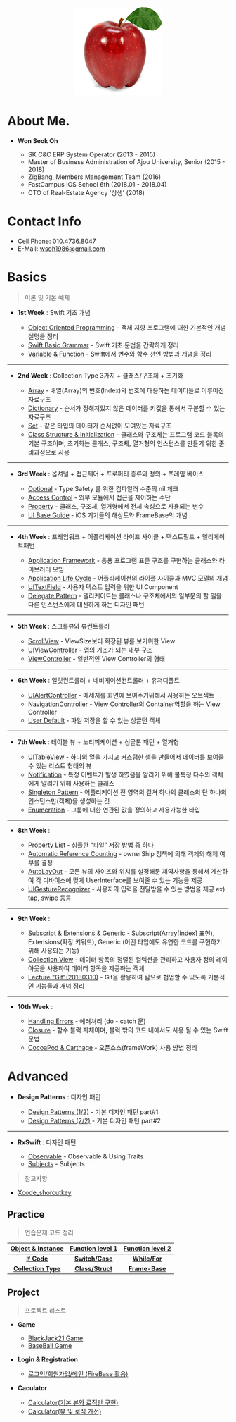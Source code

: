 <p align="center"><img width="200" height="200" src="/Img/apple.png"></p>

# About Me. 

* **Won Seok Oh**

   * SK C&C ERP System Operator (2013 - 2015)
   * Master of Business Administration of Ajou University, Senior (2015 - 2018)
   * ZigBang, Members Management Team (2016)
   * FastCampus IOS School 6th (2018.01 - 2018.04)  
   * CTO of Real-Estate Agency '상생' (2018)
   
# Contact Info

* Cell Phone: 010.4736.8047
* E-Mail: wsoh1986@gmail.com

# Basics
> 이론 및 기본 예제

* **1st Week** : Swift 기초 개념

   * [Object Oriented Programming] - 객체 지향 프로그램에 대한 기본적인 개념 설명을 정리
   * [Swift Basic Grammar] - Swift 기초 문법을 간략하게 정리
   * [Variable & Function] - Swift에서 변수와 함수 선언 방법과 개념을 정리

--- 

* **2nd Week** : Collection Type 3가지 + 클래스/구조체 + 초기화

  * [Array] - 배열(Array)의 번호(Index)와 번호에 대응하는 데이터들로 이루어진 자료구조 
  * [Dictionary] - 순서가 정해져있지 않은 데이터를 키값을 통해서 구분할 수 있는 자료구조
  * [Set] - 같은 타입의 데이터가 순서없이 모여있는 자료구조
  * [Class Structure & Initialization] - 클래스와 구조체는 프로그램 코드 블록의 기본 구조이며, 초기화는 클래스, 구조체, 열거형의 인스턴스를 만들기 위한 준비과정으로 사용 

---

* **3rd Week** : 옵셔널 + 접근제어 + 프로퍼티 종류와 정의 + 프레임 베이스
 
  * [Optional] - Type Safety 를 위한 컴파일러 수준의 nil 체크 
  * [Access Control] - 외부 모듈에서 접근을 제어하는 수단
  * [Property] - 클래스, 구조체, 열거형에서 전체 속성으로 사용되는 변수
  * [UI Base Guide] - iOS 기기들의 해상도와 FrameBase의 개념 

---

* **4th Week** : 프레임워크 + 어플리케이션 라이프 사이클 + 텍스트필드 + 델리게이트패턴

  * [Application Framework] - 응용 프로그램 표준 구조를 구현하는 클래스와 라이브러리 모임
  * [Application Life Cycle] - 어플리케이션의 라이플 사이클과 MVC 모델의 개념
  * [UITextField] - 사용자 텍스트 입력을 위한 UI Component
  * [Delegate Pattern] - 델리케이트는 클래스나 구조체에서의 일부분의 할 일을 다른 인스턴스에게 대신하게 하는 디자인 패턴

---

* **5th Week** : 스크롤뷰와 뷰컨트롤러

  * [ScrollView] - ViewSize보다 확장된 뷰를 보기위한 View
  * [UIViewController] - 앱의 기초가 되는 내부 구조
  * [ViewController] - 일반적인 View Controller의 형태 

---

* **6th Week** : 얼럿컨트롤러 + 네비게이션컨트롤러 + 유저디폴트
 
  * [UIAlertController] - 메세지를 화면에 보여주기위해서 사용하는 오브젝트
  * [NavigationController] - View Controller의 Container역할을 하는 View Controller
  * [User Default] - 파일 저장을 할 수 있는 싱글턴 객체

---

* **7th Week** : 테이블 뷰 + 노티피케이션 + 싱글톤 패턴 + 열거형
 
  * [UITableView] - 하나의 열을 가지고 커스텀한 셀을 만들어서 데이터를 보여줄 수 있는 리스트 형태의 뷰
  * [Notification] - 특정 이벤트가 발생 하였음을 알리기 위해 불특정 다수의 객체에게 알리기 위해 사용하는 클래스
  * [Singleton Pattern] - 어플리케이션 전 영역의 걸쳐 하나의 클래스의 단 하나의 인스턴스만(객체)을 생성하는 것
  * [Enumeration] - 그룹에 대한 연관된 값을 정의하고 사용가능한 타입

--- 

* **8th Week** :

  * [Property List] - 심플한 “파일” 저장 방법 중 하나
  * [Automatic Reference Counting] - ownerShip 정책에 의해 객체의 해제 여부를 결정
  * [AutoLayOut] - 모든 뷰의 사이즈와 위치를 설정해둔 제약사항을 통해서 계산하여 각 디바이스에 맞게 UserInterface를 보여줄 수 있는 기능을 제공
  * [UIGestureRecognizer] - 사용자의 입력을 전달받을 수 있는 방법을 제공 ex) tap, swipe 등등

---

* **9th Week** :

  * [Subscript & Extensions & Generic] - Subscript(Array[index] 표현), Extensions(확장 키워드), Generic (어떤 타입에도 유연한 코드를 구현하기 위해 사용되는 기능)
  * [Collection View] - 데이터 항목의 정렬된 컬렉션을 관리하고 사용자 정의 레이아웃을 사용하여 데이터 항목을 제공하는 객체
  * [Lecture "Git"(20180310)] - Git을 활용하여 팀으로 협업할 수 있도록 기본적인 기능들과 개념 정리
  
---  

* **10th Week** :

  * [Handling Errors] - 에러처리 (do - catch 문)
  * [Closure] - 함수 블럭 자체이며, 블럭 밖의 코드 내에서도 사용 될 수 있는 Swift 문법
  * [CocoaPod & Carthage] - 오픈소스(frameWork) 사용 방법 정리

# Advanced

* **Design Patterns** : 디자인 패턴

  * [Design Patterns (1/2)] - 기본 디자인 패턴 part#1
  * [Design Patterns (2/2)] - 기본 디자인 패턴 part#2

---

* **RxSwift** : 디자인 패턴

  * [Observable] - Observable & Using Traits
  * [Subjects] - Subjects

> 참고사항

* [Xcode_shorcutkey]

[Subjects]: https://github.com/richoh86/OhWonSeok_iOS_School6/blob/master/Advanced/Subjects.md

[Observable]: https://github.com/richoh86/OhWonSeok_iOS_School6/blob/master/Advanced/RxSwift_Observable.md 

[Design Patterns (2/2)]: https://github.com/richoh86/OhWonSeok_iOS_School6/blob/master/Class/DesignPatterns_2.md

[Design Patterns (1/2)]: https://github.com/richoh86/OhWonSeok_iOS_School6/blob/master/Class/DesignPatterns_1.md

[AutoLayOut]: https://github.com/richoh86/OhWonSeok_iOS_School6/blob/master/Class/AutoLayOut.md

[Collection View]: https://github.com/richoh86/OhWonSeok_iOS_School6/blob/master/Class/CollectionView.md

[Closure]: https://github.com/richoh86/OhWonSeok_iOS_School6/blob/master/Class/Closure.md

[CocoaPod & Carthage]: https://github.com/richoh86/OhWonSeok_iOS_School6/blob/master/Class/Cocoa%20Pod.md 

[lecture "Git"(20180310)]: https://github.com/richoh86/OhWonSeok_iOS_School6/blob/master/Class/Git_%ED%8A%B9%EA%B0%95_20180310.md

[UIGestureRecognizer]: https://github.com/richoh86/OhWonSeok_iOS_School6/blob/master/Class/UIGestureRecognizer.md

[Handling Errors]: https://github.com/richoh86/OhWonSeok_iOS_School6/blob/master/Class/HandlingErrors.md

[Singleton Pattern]: https://github.com/richoh86/OhWonSeok_iOS_School6/blob/master/Class/SingletonPattern.md

[Enumeration]: https://github.com/richoh86/OhWonSeok_iOS_School6/blob/master/Class/Enum.md

[Notification]: https://github.com/richoh86/OhWonSeok_iOS_School6/blob/master/Class/Notification.md

[UITableView]: https://github.com/richoh86/OhWonSeok_iOS_School6/blob/master/Class/UITableView.md

[Property List]:https://github.com/richoh86/OhWonSeok_iOS_School6/blob/master/Class/PropertyList.md

[NavigationController]: https://github.com/richoh86/OhWonSeok_iOS_School6/blob/master/Class/NavigationController.md

[Subscript & Extensions & Generic]: https://github.com/richoh86/OhWonSeok_iOS_School6/blob/master/Class/Subscript%26Extensions%26Generic.md

[Automatic Reference Counting]: https://github.com/richoh86/OhWonSeok_iOS_School6/blob/master/Class/ARC(Automatic%20Reference%20Counting).md

[UIAlertController]: https://github.com/richoh86/OhWonSeok_iOS_School6/blob/master/Class/UIAlertController.md

[User Default]: https://github.com/richoh86/OhWonSeok_iOS_School6/blob/master/Class/UserDefault.md

[ViewController]: https://github.com/richoh86/OhWonSeok_iOS_School6/blob/master/Class/ViewController.md

[UIViewController]: https://github.com/richoh86/OhWonSeok_iOS_School6/blob/master/Class/UIViewController.md

[ScrollView]: https://github.com/richoh86/OhWonSeok_iOS_School6/blob/master/Class/ScrollView.md

[Delegate Pattern]: https://github.com/richoh86/OhWonSeok_iOS_School6/blob/master/Class/DelegatePattern.md

[UITextField]: https://github.com/richoh86/OhWonSeok_iOS_School6/blob/master/Class/UITextField.md

[Application Life Cycle]: https://github.com/richoh86/OhWonSeok_iOS_School6/blob/master/Class/ApplicationLifeCycle.md

[Application Framework]: https://github.com/richoh86/OhWonSeok_iOS_School6/blob/master/Class/Application%20FrameWork.md

[UI Base Guide]: https://github.com/richoh86/OhWonSeok_iOS_School6/blob/master/Class/UI%20Base%20Guide.md

[Property]: https://github.com/richoh86/OhWonSeok_iOS_School6/blob/master/Class/Property.md

[Access Control]: https://github.com/richoh86/OhWonSeok_iOS_School6/blob/master/Class/AccessControl.md

[Optional]: https://github.com/richoh86/OhWonSeok_iOS_School6/blob/master/Class/Optional.md

[Class Structure & Initialization]: https://github.com/richoh86/OhWonSeok_iOS_School6/blob/master/Class/ClassStructureTheory.md

[Array]: https://github.com/richoh86/OhWonSeok_iOS_School6/blob/master/Class/Collection%20Type/ArrayTheory.md

[Set]: https://github.com/richoh86/OhWonSeok_iOS_School6/blob/master/Class/Collection%20Type/SetTheory.md

[Dictionary]: https://github.com/richoh86/OhWonSeok_iOS_School6/blob/master/Class/Collection%20Type/DictionaryTheory.md

[Object Oriented Programming]: https://github.com/richoh86/OhWonSeok_iOS_School6/blob/master/Class/Object_Oriented_Programming.md "Object Oriented Programming"

[Swift Basic Grammar]: https://github.com/richoh86/OhWonSeok_iOS_School6/blob/master/Class/Swift_Basic_Grammar.md "Swift Basic Grammar"

[Variable & Function]: https://github.com/richoh86/OhWonSeok_iOS_School6/blob/master/Class/Variable%26Function_Theory.md "Variable & Function"

[Xcode_shorcutkey]: https://github.com/richoh86/OhWonSeok_iOS_School6/blob/master/Class/Xcode_shorcutkey.md "Xcode_shorcutkey"

##  Practice

> 연습문제 코드 정리



| [Object & Instance] | [Function level 1]   | [Function level 2]   |
|:---:|:---:|:---:|
| **[If Code]**  | **[Switch/Case]** |  **[While/For]** |
| **[Collection Type]** | **[Class/Struct]** | **[Frame-Base]** |


[Object & Instance]: https://github.com/richoh86/OhWonSeok_iOS_School6/blob/master/Practice/Object-Oriented%20Programming_Practice/ViewController.md "객체 생성 및 인스턴스화"

[Function level 1]: https://github.com/richoh86/OhWonSeok_iOS_School6/blob/master/Practice/FunctionPractice.md "함수 만들기"

[If Code]: https://github.com/richoh86/OhWonSeok_iOS_School6/blob/master/Practice/IfCodePractice.md "If 구문 활용"

[Switch/Case]: https://github.com/richoh86/OhWonSeok_iOS_School6/blob/master/Practice/SwitchCodePractice.md "Switch/Case 구문 활용"

[Function level 2]: https://github.com/richoh86/OhWonSeok_iOS_School6/blob/master/Practice/UnitCoversionFunction.md "함수 심화 연습"

[While/For]: https://github.com/richoh86/OhWonSeok_iOS_School6/blob/master/Practice/WhileForCodePractice.md "While/For 구문 활용"

[Collection Type]: https://github.com/richoh86/OhWonSeok_iOS_School6/blob/master/Practice/CollectionTypePractice.md

[Class/Struct]: https://github.com/richoh86/OhWonSeok_iOS_School6/blob/master/Practice/ClassStructPractice.md "class와 struct 활용"

[Frame-Base]: https://github.com/richoh86/OhWonSeok_iOS_School6/blob/master/Practice/Frame-BasePractice.md

## Project

> 프로젝트 리스트

* **Game**
 
  * [BlackJack21 Game]
  * [BaseBall Game]

* **Login & Registration**

  * [로그인/회원가입/메인 (FireBase 활용)]

* **Caculator**

  * [Calculator(기본 뷰와 로직만 구현)]
  * [Calculator(뷰 및 로직 개선)]

[BlackJack21 Game]: https://github.com/richoh86/OhWonSeok_iOS_School6/blob/master/Project/BlackJack21/BlackJack21/ViewController.swift

[로그인/회원가입/메인 (FireBase 활용)]: https://github.com/richoh86/OhWonSeok_iOS_School6/blob/master/Project/FireBase.md

[Calculator(뷰 및 로직 개선)]: https://github.com/richoh86/OhWonSeok_iOS_School6/blob/master/Project/CalculatorDiff/UiViewPractice2/ViewController.swift

[Calculator(기본 뷰와 로직만 구현)]: https://github.com/richoh86/OhWonSeok_iOS_School6/blob/master/Project/Calculator/Caculator.md "Calculator"

[BaseBall Game]: https://github.com/richoh86/OhWonSeok_iOS_School6/blob/master/Project/BaseBallGame.md "BaseBall Game"
